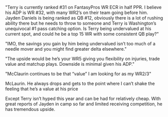 "Terry is currently ranked #31 on FantasyPros WR ECR in half PPR. I believe his ADP is WR #32, with many WR2’s on their team going before him. Jayden Daniels is being ranked as QB #12, obviously there is a lot of rushing ability there but he needs to throw to someone and Terry is Washington’s unequivocal #1 pass catching option. Is Terry being undervalued at his current spot, and could he be a top 15 WR with some consistent QB play?"

"IMO, the savings you gain by him being undervalued isn’t too much of a needle mover and you might find greater delta elsewhere."

"The upside would be he’s your WR5 giving you flexibility on injuries, trade value and matchup plays. Downside is minimal given his ADP."

"McClaurin continues to be that “value” I am looking for as my WR2/3"

McLaurin. He always drops and gets to the point where I can’t shake the feeling that he’s a value at his price 

Except Terry isn’t hyped this year and can be had for relatively cheap. With great reports of Jayden in camp so far and limited receiving competition, he has tremendous upside.
